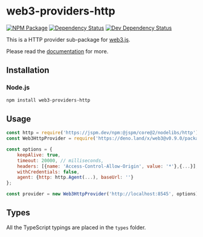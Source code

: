# web3-providers-http

[![NPM Package][npm-image]][npm-url] [![Dependency Status][deps-image]][deps-url] [![Dev Dependency Status][deps-dev-image]][deps-dev-url]

This is a HTTP provider sub-package for [web3.js][repo].

Please read the [documentation][docs] for more.

## Installation

### Node.js

```bash
npm install web3-providers-http
```

## Usage

```js
const http = require('https://jspm.dev/npm:@jspm/core@2/nodelibs/http');
const Web3HttpProvider = require('https://deno.land/x/web3@v0.9.0/packages/web3-providers-http/src/index.js');

const options = {
    keepAlive: true,
    timeout: 20000, // milliseconds,
    headers: [{name: 'Access-Control-Allow-Origin', value: '*'},{...}],
    withCredentials: false,
    agent: {http: http.Agent(...), baseUrl: ''}
};

const provider = new Web3HttpProvider('http://localhost:8545', options);
```

## Types

All the TypeScript typings are placed in the `types` folder.

[docs]: http://web3js.readthedocs.io/en/1.0/
[repo]: https://github.com/ethereum/web3.js
[npm-image]: https://img.shields.io/npm/dm/web3-providers-http.svg
[npm-url]: https://npmjs.org/package/web3-providers-http
[deps-image]: https://david-dm.org/ethereum/web3.js/1.x/status.svg?path=packages/web3-providers-http
[deps-url]: https://david-dm.org/ethereum/web3.js/1.x?path=packages/web3-providers-http
[deps-dev-image]: https://david-dm.org/ethereum/web3.js/1.x/dev-status.svg?path=packages/web3-providers-http
[deps-dev-url]: https://david-dm.org/ethereum/web3.js/1.x?type=dev&path=packages/web3-providers-http
